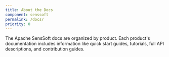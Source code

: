 ```yaml
---
title: About the Docs
component: senssoft
permalink: /docs/
priority: 0
---
```


The Apache SensSoft docs are organized by product.  Each product's documentation includes information like quick start guides, tutorials, full API descriptions, and contribution guides.  
